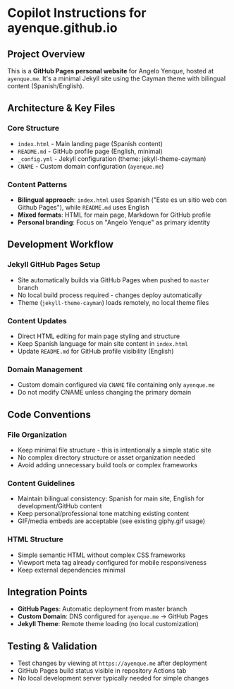 # Copilot Instructions for ayenque.github.io

## Project Overview
This is a **GitHub Pages personal website** for Angelo Yenque, hosted at `ayenque.me`. It's a minimal Jekyll site using the Cayman theme with bilingual content (Spanish/English).

## Architecture & Key Files

### Core Structure
- `index.html` - Main landing page (Spanish content)
- `README.md` - GitHub profile page (English, minimal)
- `_config.yml` - Jekyll configuration (theme: jekyll-theme-cayman)
- `CNAME` - Custom domain configuration (`ayenque.me`)

### Content Patterns
- **Bilingual approach**: `index.html` uses Spanish ("Este es un sitio web con Github Pages"), while `README.md` uses English
- **Mixed formats**: HTML for main page, Markdown for GitHub profile
- **Personal branding**: Focus on "Angelo Yenque" as primary identity

## Development Workflow

### Jekyll GitHub Pages Setup
- Site automatically builds via GitHub Pages when pushed to `master` branch
- No local build process required - changes deploy automatically
- Theme (`jekyll-theme-cayman`) loads remotely, no local theme files

### Content Updates
- Direct HTML editing for main page styling and structure
- Keep Spanish language for main site content in `index.html`
- Update `README.md` for GitHub profile visibility (English)

### Domain Management
- Custom domain configured via `CNAME` file containing only `ayenque.me`
- Do not modify CNAME unless changing the primary domain

## Code Conventions

### File Organization
- Keep minimal file structure - this is intentionally a simple static site
- No complex directory structure or asset organization needed
- Avoid adding unnecessary build tools or complex frameworks

### Content Guidelines
- Maintain bilingual consistency: Spanish for main site, English for development/GitHub content
- Keep personal/professional tone matching existing content
- GIF/media embeds are acceptable (see existing giphy.gif usage)

### HTML Structure
- Simple semantic HTML without complex CSS frameworks
- Viewport meta tag already configured for mobile responsiveness
- Keep external dependencies minimal

## Integration Points
- **GitHub Pages**: Automatic deployment from master branch
- **Custom Domain**: DNS configured for `ayenque.me` → GitHub Pages
- **Jekyll Theme**: Remote theme loading (no local customization)

## Testing & Validation
- Test changes by viewing at `https://ayenque.me` after deployment
- GitHub Pages build status visible in repository Actions tab
- No local development server typically needed for simple changes